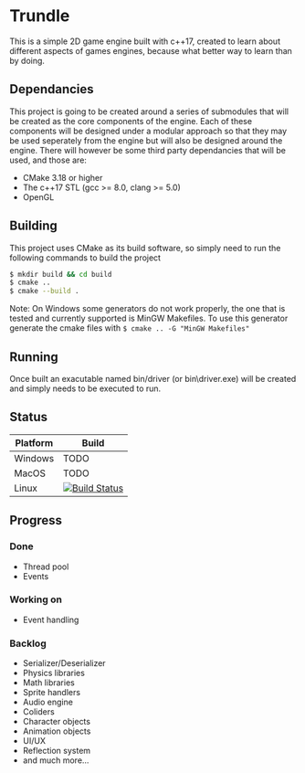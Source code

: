 # Trundle
This is a simple 2D game engine built with c++17, created to learn about different aspects of games engines, because what better way to learn than by doing.

## Dependancies
This project is going to be created around a series of submodules that will be created as the core components of the engine. Each of these components will be designed under a modular approach so that they may be used seperately from the engine but will also be designed around the engine.
There will however be some third party dependancies that will be used, and those are:
  * CMake 3.18 or higher
  * The c++17 STL (gcc >= 8.0, clang >= 5.0)
  * OpenGL


## Building
This project uses CMake as its build software, so simply need to run the following commands to build the project
```sh
$ mkdir build && cd build
$ cmake ..
$ cmake --build .
```

Note: On Windows some generators do not work properly, the one that is tested and currently supported is MinGW Makefiles. To use this generator generate the cmake files with `$ cmake .. -G "MinGW Makefiles"`

## Running
Once built an exacutable named bin/driver (or bin\driver.exe) will be created and simply needs to be executed to run.

## Status
| Platform | Build                                                                                                                     |
| -------- | ------------------------------------------------------------------------------------------------------------------------- |
| Windows  | TODO                                                                                                                      |
| MacOS    | TODO                                                                                                                      |
| Linux    | [![Build Status](https://travis-ci.com/zacharyselk/Trundle.svg?branch=master)](https://travis-ci.com/zacharyselk/Trundle) |

## Progress
### Done
  * Thread pool
  * Events

### Working on
  * Event handling

### Backlog
  * Serializer/Deserializer
  * Physics libraries
  * Math libraries
  * Sprite handlers
  * Audio engine
  * Coliders
  * Character objects
  * Animation objects
  * UI/UX
  * Reflection system
  * and much more...
